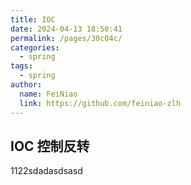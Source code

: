 ```yaml
---
title: IOC
date: 2024-04-13 18:50:41
permalink: /pages/30c04c/
categories:
  - spring
tags:
  - spring
author: 
  name: FeiNiao
  link: https://github.com/feiniao-zlh
---
```


## IOC 控制反转
1122sdadasdsasd